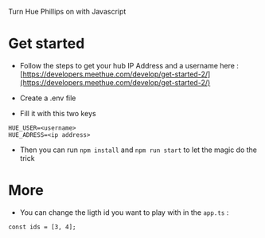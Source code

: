 Turn Hue Phillips on with Javascript

# Get started

- Follow the steps to get your hub IP Address and a username here : [https://developers.meethue.com/develop/get-started-2/](https://developers.meethue.com/develop/get-started-2/)

- Create a .env file
- Fill it with this two keys

```
HUE_USER=<username>
HUE_ADRESS=<ip address>
```

- Then you can run `npm install` and `npm run start` to let the magic do the trick

# More

- You can change the ligth id you want to play with in the `app.ts` :

```
const ids = [3, 4];
```
